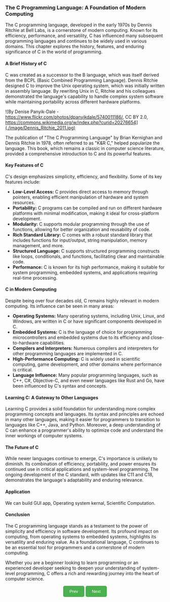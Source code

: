 ### The C Programming Language: A Foundation of Modern Computing

The C programming language, developed in the early 1970s by Dennis Ritchie at Bell Labs, is a cornerstone of modern computing. Known for its efficiency, performance, and versatility, C has influenced many subsequent programming languages and continues to be widely used in various domains. This chapter explores the history, features, and enduring significance of C in the world of programming.

#### A Brief History of C



C was created as a successor to the B language, which was itself derived from the BCPL (Basic Combined Programming Language). Dennis Ritchie designed C to improve the Unix operating system, which was initially written in assembly language. By rewriting Unix in C, Ritchie and his colleagues demonstrated the language's capability to handle complex system software while maintaining portability across different hardware platforms.

![By Denise Panyik-Dale - https://www.flickr.com/photos/dpanyikdale/5740011186/, CC BY 2.0, https://commons.wikimedia.org/w/index.php?curid=20276654](./image/Dennis_Ritchie_2011.jpg)

The publication of "The C Programming Language" by Brian Kernighan and Dennis Ritchie in 1978, often referred to as "K&R C," helped popularize the language. This book, which remains a classic in computer science literature, provided a comprehensive introduction to C and its powerful features.

#### Key Features of C

C's design emphasizes simplicity, efficiency, and flexibility. Some of its key features include:

- **Low-Level Access:** C provides direct access to memory through pointers, enabling efficient manipulation of hardware and system resources.
- **Portability:** C programs can be compiled and run on different hardware platforms with minimal modification, making it ideal for cross-platform development.
- **Modularity:** C supports modular programming through the use of functions, allowing for better organization and reusability of code.
- **Rich Standard Library:** C comes with a robust standard library that includes functions for input/output, string manipulation, memory management, and more.
- **Structured Language:** C supports structured programming constructs like loops, conditionals, and functions, facilitating clear and maintainable code.
- **Performance:** C is known for its high performance, making it suitable for system programming, embedded systems, and applications requiring real-time processing.

#### C in Modern Computing

Despite being over four decades old, C remains highly relevant in modern computing. Its influence can be seen in many areas:

- **Operating Systems:** Many operating systems, including Unix, Linux, and Windows, are written in C or have significant components developed in C.
- **Embedded Systems:** C is the language of choice for programming microcontrollers and embedded systems due to its efficiency and close-to-hardware capabilities.
- **Compilers and Interpreters:** Numerous compilers and interpreters for other programming languages are implemented in C.
- **High-Performance Computing:** C is widely used in scientific computing, game development, and other domains where performance is critical.
- **Language Influence:** Many popular programming languages, such as C++, C#, Objective-C, and even newer languages like Rust and Go, have been influenced by C's syntax and concepts.

#### Learning C: A Gateway to Other Languages

Learning C provides a solid foundation for understanding more complex programming concepts and languages. Its syntax and principles are echoed in many other languages, making it easier for programmers to transition to languages like C++, Java, and Python. Moreover, a deep understanding of C can enhance a programmer's ability to optimize code and understand the inner workings of computer systems.

#### The Future of C

While newer languages continue to emerge, C's importance is unlikely to diminish. Its combination of efficiency, portability, and power ensures its continued use in critical applications and system-level programming. The ongoing development of the C standard, with updates like C11 and C18, demonstrates the language's adaptability and enduring relevance.

#### Application
We can build GUI app, Operating system kernal, Scientific Computation.

#### Conclusion

The C programming language stands as a testament to the power of simplicity and efficiency in software development. Its profound impact on computing, from operating systems to embedded systems, highlights its versatility and enduring value. As a foundational language, C continues to be an essential tool for programmers and a cornerstone of modern computing.

Whether you are a beginner looking to learn programming or an experienced developer seeking to deepen your understanding of system-level programming, C offers a rich and rewarding journey into the heart of computer science.


<div style="text-align: center;">
    <button type="button" onclick="window.location.href='https://baponkar.github.io/Learning-C/';" style="background-color: #4CAF50; color: white; padding: 10px 20px; border: none; border-radius: 5px; cursor: pointer;">
       Prev
    </button>
     <button type="button" onclick="window.location.href='https://baponkar.github.io/Learning-C/Gcc/Gcc';" style="background-color: #4CAF50; color: white; padding: 10px 20px; border: none; border-radius: 5px; cursor: pointer;">
       Next
    </button>
</div>
